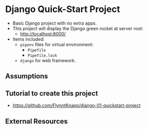 # Django Quick-Start Project

* Basic Django project with no extra apps.
* This project will display the Django green rocket at server root:
  * <http://localhost:8000/>
* Items included:
  * `pipenv` files for virtual environment:
    * `Pipefile`
    * `Pipefile.lock`
  * `django` for web framework.

## Assumptions

## Tutorial to create this project

* <https://github.com/FlynntKnapp/django-01-quickstart-project>

## External Resources
